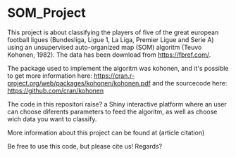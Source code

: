 # SOM_Project

This project is about classifying the players of five of the great european football ligues (Bundesliga, Ligue 1, La Liga, Premier Ligue and Serie A) using an unsupervised auto-organized map (SOM) algoritm (Teuvo Kohonen, 1982). The data has been download from https://fbref.com/.

The package used to implement the algoritm was kohonen, and it's possible to get more information here: 
https://cran.r-project.org/web/packages/kohonen/kohonen.pdf
and the sourcecode here:
https://github.com/cran/kohonen 

The code in this repositori raise? a Shiny interactive platform where an user can choose diferents parameters to feed the algoritm, as well as choose wich data you want to classify. 

More information about this project can be found at
(article citation)

Be free to use this code, but please cite us! Regards?
